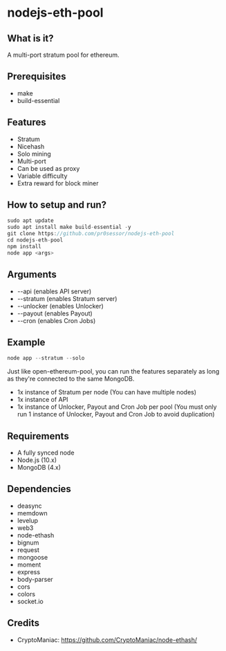 # nodejs-eth-pool

## What is it?

A multi-port stratum pool for ethereum.

## Prerequisites

* make
* build-essential

## Features

* Stratum
* Nicehash
* Solo mining
* Multi-port
* Can be used as proxy
* Variable difficulty
* Extra reward for block miner

## How to setup and run?

```javascript
sudo apt update
sudo apt install make build-essential -y
git clone https://github.com/pr0sessor/nodejs-eth-pool
cd nodejs-eth-pool
npm install
node app <args>
```

## Arguments

* --api (enables API server)
* --stratum (enables Stratum server)
* --unlocker (enables Unlocker)
* --payout (enables Payout)
* --cron (enables Cron Jobs)

## Example

```javascript
node app --stratum --solo
```
Just like open-ethereum-pool, you can run the features separately as long as they're connected to the same MongoDB.
* 1x instance of Stratum per node (You can have multiple nodes)
* 1x instance of API 
* 1x instance of Unlocker, Payout and Cron Job per pool (You must only run 1 instance of Unlocker, Payout and Cron Job to avoid duplication)

## Requirements

* A fully synced node
* Node.js (10.x)
* MongoDB (4.x)

## Dependencies

* deasync
* memdown
* levelup
* web3
* node-ethash
* bignum
* request
* mongoose
* moment
* express
* body-parser
* cors
* colors
* socket.io

## Credits

* CryptoManiac: https://github.com/CryptoManiac/node-ethash/
